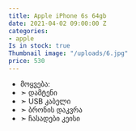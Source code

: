 ```yaml
---
title: Apple iPhone 6s 64gb
date: 2021-04-02 09:00:00 Z
categories:
- apple
Is in stock: true
Thumbnail image: "/uploads/6.jpg"
price: 530
---
```


* მოყვება: 
* ➣ დამტენი
* ➣ USB კაბელი
* ➣ ბრონის დაკვრა
* ➣ ჩასადები კეისი